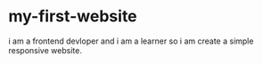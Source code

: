 # my-first-website
i am a frontend devloper and i am a learner so i am create a simple responsive website.
